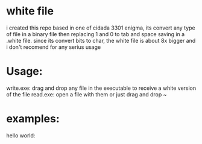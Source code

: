 # white file
i created this repo based in one of cidada 3301 enigma, its convert any type of file in a binary file then replacing 1 and 0 to tab and space saving in a .white file.
since its convert bits to char, the white file is about 8x bigger and i don't recomend for any serius usage  

# Usage:
write.exe: drag and drop any file in the executable to receive a white version of the file 
read.exe: open a file with them or just drag and drop
~
# examples:
hello world:
	  	 				  		 	 	  	  			  	  			  	    		 						   	   	  	    	   		 		  	  			  		 		
